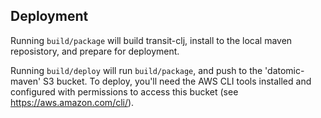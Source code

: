 ## Deployment

Running `build/package` will build transit-clj, install to the local
maven reposistory, and prepare for deployment.

Running `build/deploy` will run `build/package`, and push to the
'datomic-maven' S3 bucket.  To deploy, you'll need the AWS CLI tools
installed and configured with permissions to access this bucket (see
https://aws.amazon.com/cli/).
